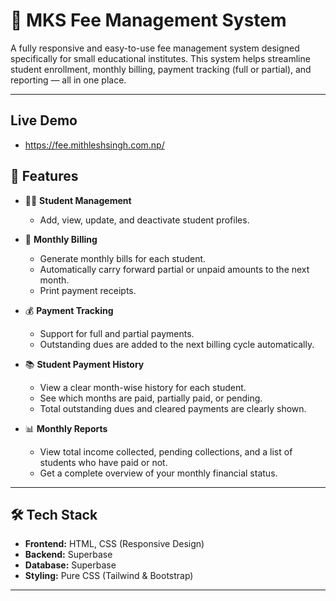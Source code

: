 # 🧾 MKS Fee Management System

A fully responsive and easy-to-use fee management system designed specifically for small educational institutes. This system helps streamline student enrollment, monthly billing, payment tracking (full or partial), and reporting — all in one place.

---
## Live Demo
* https://fee.mithleshsingh.com.np/


## 🚀 Features

* 👨‍🎓 **Student Management**
  * Add, view, update, and deactivate student profiles.

* 📆 **Monthly Billing**
  * Generate monthly bills for each student.
  * Automatically carry forward partial or unpaid amounts to the next month.
  * Print payment receipts.

* 💰 **Payment Tracking**
  * Support for full and partial payments.
  * Outstanding dues are added to the next billing cycle automatically.

* 📚 **Student Payment History**
  * View a clear month-wise history for each student.
  * See which months are paid, partially paid, or pending.
  * Total outstanding dues and cleared payments are clearly shown.

* 📊 **Monthly Reports**
  * View total income collected, pending collections, and a list of students who have paid or not.
  * Get a complete overview of your monthly financial status.


---

## 🛠️ Tech Stack

* **Frontend:** HTML, CSS (Responsive Design)
* **Backend:** Superbase
* **Database:** Superbase
* **Styling:** Pure CSS (Tailwind & Bootstrap)

---